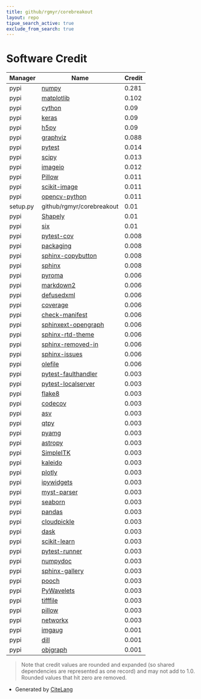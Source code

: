 ```yaml
---
title: github/rgmyr/corebreakout
layout: repo
tipue_search_active: true
exclude_from_search: true
---
```

# Software Credit

|Manager|Name|Credit|
|-------|----|------|
|pypi|[numpy](https://www.numpy.org)|0.281|
|pypi|[matplotlib](https://matplotlib.org)|0.102|
|pypi|[cython](http://cython.org/)|0.09|
|pypi|[keras](https://keras.io/)|0.09|
|pypi|[h5py](http://www.h5py.org)|0.09|
|pypi|[graphviz](https://pypi.org/project/graphviz)|0.088|
|pypi|[pytest](https://pypi.org/project/pytest)|0.014|
|pypi|[scipy](https://www.scipy.org)|0.013|
|pypi|[imageio](https://pypi.org/project/imageio)|0.012|
|pypi|[Pillow](https://python-pillow.org)|0.011|
|pypi|[scikit-image](https://scikit-image.org)|0.011|
|pypi|[opencv-python](https://github.com/skvark/opencv-python)|0.011|
|setup.py|github/rgmyr/corebreakout|0.01|
|pypi|[Shapely](https://pypi.org/project/Shapely)|0.01|
|pypi|[six](https://pypi.org/project/six)|0.01|
|pypi|[pytest-cov](https://github.com/pytest-dev/pytest-cov)|0.008|
|pypi|[packaging](https://pypi.org/project/packaging)|0.008|
|pypi|[sphinx-copybutton](https://pypi.org/project/sphinx-copybutton)|0.008|
|pypi|[sphinx](https://pypi.org/project/sphinx)|0.008|
|pypi|[pyroma](https://pypi.org/project/pyroma)|0.006|
|pypi|[markdown2](https://pypi.org/project/markdown2)|0.006|
|pypi|[defusedxml](https://pypi.org/project/defusedxml)|0.006|
|pypi|[coverage](https://pypi.org/project/coverage)|0.006|
|pypi|[check-manifest](https://pypi.org/project/check-manifest)|0.006|
|pypi|[sphinxext-opengraph](https://pypi.org/project/sphinxext-opengraph)|0.006|
|pypi|[sphinx-rtd-theme](https://pypi.org/project/sphinx-rtd-theme)|0.006|
|pypi|[sphinx-removed-in](https://pypi.org/project/sphinx-removed-in)|0.006|
|pypi|[sphinx-issues](https://pypi.org/project/sphinx-issues)|0.006|
|pypi|[olefile](https://pypi.org/project/olefile)|0.006|
|pypi|[pytest-faulthandler](https://pypi.org/project/pytest-faulthandler)|0.003|
|pypi|[pytest-localserver](https://pypi.org/project/pytest-localserver)|0.003|
|pypi|[flake8](https://pypi.org/project/flake8)|0.003|
|pypi|[codecov](https://pypi.org/project/codecov)|0.003|
|pypi|[asv](https://pypi.org/project/asv)|0.003|
|pypi|[qtpy](https://pypi.org/project/qtpy)|0.003|
|pypi|[pyamg](https://pypi.org/project/pyamg)|0.003|
|pypi|[astropy](https://pypi.org/project/astropy)|0.003|
|pypi|[SimpleITK](https://pypi.org/project/SimpleITK)|0.003|
|pypi|[kaleido](https://pypi.org/project/kaleido)|0.003|
|pypi|[plotly](https://pypi.org/project/plotly)|0.003|
|pypi|[ipywidgets](https://pypi.org/project/ipywidgets)|0.003|
|pypi|[myst-parser](https://pypi.org/project/myst-parser)|0.003|
|pypi|[seaborn](https://pypi.org/project/seaborn)|0.003|
|pypi|[pandas](https://pypi.org/project/pandas)|0.003|
|pypi|[cloudpickle](https://pypi.org/project/cloudpickle)|0.003|
|pypi|[dask](https://pypi.org/project/dask)|0.003|
|pypi|[scikit-learn](https://pypi.org/project/scikit-learn)|0.003|
|pypi|[pytest-runner](https://pypi.org/project/pytest-runner)|0.003|
|pypi|[numpydoc](https://pypi.org/project/numpydoc)|0.003|
|pypi|[sphinx-gallery](https://pypi.org/project/sphinx-gallery)|0.003|
|pypi|[pooch](https://pypi.org/project/pooch)|0.003|
|pypi|[PyWavelets](https://pypi.org/project/PyWavelets)|0.003|
|pypi|[tifffile](https://pypi.org/project/tifffile)|0.003|
|pypi|[pillow](https://pypi.org/project/pillow)|0.003|
|pypi|[networkx](https://pypi.org/project/networkx)|0.003|
|pypi|[imgaug](https://github.com/aleju/imgaug)|0.001|
|pypi|[dill](https://github.com/uqfoundation/dill)|0.001|
|pypi|[objgraph](https://mg.pov.lt/objgraph/)|0.001|


> Note that credit values are rounded and expanded (so shared dependencies are represented as one record) and may not add to 1.0. Rounded values that hit zero are removed.


- Generated by [CiteLang](https://github.com/vsoch/citelang)
